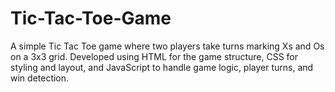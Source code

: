 # Tic-Tac-Toe-Game
A simple Tic Tac Toe game where two players take turns marking Xs and Os on a 3x3 grid. Developed using HTML for the game structure, CSS for styling and layout, and JavaScript to handle game logic, player turns, and win detection.
